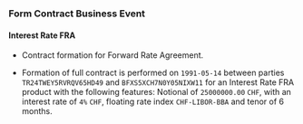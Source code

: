 ### Form Contract Business Event

#### Interest Rate FRA
- Contract formation for Forward Rate Agreement.

- Formation of full contract is performed on `1991-05-14` between parties
  `TR24TWEY5RVRQV65HD49` and `BFXS5XCH7N0Y05NIXW11` for an
  Interest Rate FRA product with the following features:
  Notional of `25000000.00` `CHF`, with an interest rate of `4%` `CHF`,
  floating rate index `CHF-LIBOR-BBA` and tenor of 6 months.
